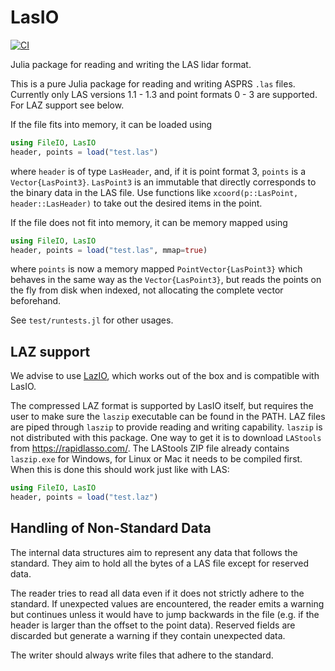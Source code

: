 # LasIO

[![CI](https://github.com/visr/LasIO.jl/actions/workflows/CI.yml/badge.svg?branch=master)](https://github.com/visr/LasIO.jl/actions/workflows/CI.yml)

Julia package for reading and writing the LAS lidar format.

This is a pure Julia package for reading and writing ASPRS `.las` files. Currently only LAS versions 1.1 - 1.3 and point formats 0 - 3 are supported. For LAZ support see below.

If the file fits into memory, it can be loaded using

```julia
using FileIO, LasIO
header, points = load("test.las")
```

where `header` is of type `LasHeader`, and, if it is point format 3, `points` is a `Vector{LasPoint3}`. `LasPoint3` is an immutable that directly corresponds to the binary data in the LAS file. Use functions like `xcoord(p::LasPoint, header::LasHeader)` to take out the desired items in the point.

If the file does not fit into memory, it can be memory mapped using

```julia
using FileIO, LasIO
header, points = load("test.las", mmap=true)
```

where `points` is now a memory mapped `PointVector{LasPoint3}` which behaves in the same way as the `Vector{LasPoint3}`, but reads the points on the fly from disk when indexed, not allocating the complete vector beforehand.

See `test/runtests.jl` for other usages.

## LAZ support
We advise to use [LazIO](https://github.com/evetion/LazIO.jl), which works out of the box and is compatible with LasIO.

The compressed LAZ format is supported by LasIO itself, but requires the user to make sure the `laszip` executable can be found in the PATH. LAZ files are piped through `laszip` to provide reading and writing capability. `laszip` is not distributed with this package. One way to get it is to download `LAStools` from https://rapidlasso.com/. The LAStools ZIP file already contains `laszip.exe` for Windows, for Linux or Mac it needs to be compiled first. When this is done this should work just like with LAS:

```julia
using FileIO, LasIO
header, points = load("test.laz")
```

## Handling of Non-Standard Data

The internal data structures aim to represent any data that follows the standard.
They aim to hold all the bytes of a LAS file except for reserved data.

The reader tries to read all data even if it does not strictly adhere to the standard.
If unexpected values are encountered, the reader emits a warning but continues unless it would have to jump backwards in the file (e.g. if the header is larger than the offset to the point data).
Reserved fields are discarded but generate a warning if they contain unexpected data.

The writer should always write files that adhere to the standard.
